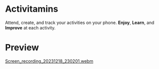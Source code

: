 # Activitamins
Attend, create, and track your activities on your phone. **Enjoy**, **Learn**, and **Improve** at each activity.


# Preview

[Screen_recording_20231218_230201.webm](https://github.com/De3ph/Activitamins-Jetpack/assets/62203579/d1acdedb-58c9-43bf-9c49-a5aec354f468)
